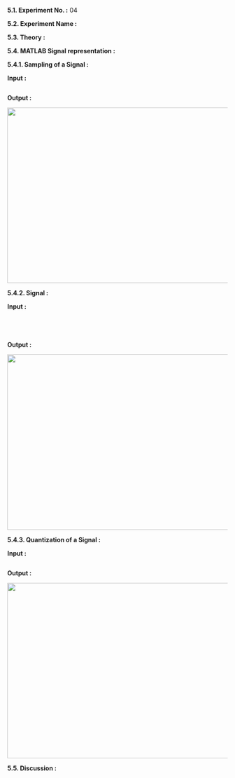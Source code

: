 
**5.1. Experiment No. :** 04

**5.2. Experiment Name :** 

**5.3. Theory :**

<p align="justify">
  


</p>


**5.4. MATLAB Signal representation :**

**5.4.1. Sampling of a Signal :**

**Input :**

```matlab

```

**Output :**

<p align="center">

 <img src="" height="400px" width="600px"/>

</p>



**5.4.2.  Signal :** 

**Input :**

```matlab





```

**Output :**

<p align="center">
 
  <img src="" height="400px" width="600px"/>

</p>



**5.4.3. Quantization of a Signal :** 

**Input :**

```matlab


```

**Output :**

<p align="center">
 
  <img src="" height="400px" width="600px"/>
 
</p>


**5.5. Discussion :**

<p align="justify">
  


</p>
 

